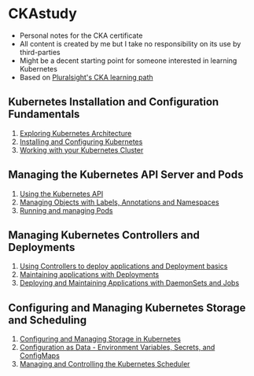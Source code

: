 # CKAstudy

- Personal notes for the CKA certificate
- All content is created by me but I take no responsibility on its use by third-parties
- Might be a decent starting point for someone interested in learning Kubernetes
- Based on [Pluralsight's CKA learning path](https://app.pluralsight.com/paths/certificate/certified-kubernetes-administrator)

## Kubernetes Installation and Configuration Fundamentals
1. [Exploring Kubernetes Architecture](https://github.com/l12f3r/CKAstudy/blob/main/Kubernetes%20Installation%20and%20Configuration%20Fundamentals/01exploringKubernetesArchitecture/README.md)
2. [Installing and Configuring Kubernetes](https://github.com/l12f3r/CKAstudy/blob/main/Kubernetes%20Installation%20and%20Configuration%20Fundamentals/02installingConfiguringK8s/README.md)
3. [Working with your Kubernetes Cluster](https://github.com/l12f3r/CKAstudy/blob/main/Kubernetes%20Installation%20and%20Configuration%20Fundamentals/03workingK8sCluster/README.md)

## Managing the Kubernetes API Server and Pods
1. [Using the Kubernetes API](https://github.com/l12f3r/CKAstudy/blob/main/Managing%20the%20Kubernetes%20API%20Server%20and%20Pods/01usingK8sAPI/README.md)
2. [Managing Objects with Labels, Annotations and Namespaces](https://github.com/l12f3r/CKAstudy/blob/main/Managing%20the%20Kubernetes%20API%20Server%20and%20Pods/02managingObjectsLabelsAnnotationsNamespaces/README.md)
3. [Running and managing Pods](https://github.com/l12f3r/CKAstudy/blob/main/Managing%20the%20Kubernetes%20API%20Server%20and%20Pods/03runningManagingPods/README.md)

## Managing Kubernetes Controllers and Deployments
1. [Using Controllers to deploy applications and Deployment basics](https://github.com/l12f3r/CKAstudy/blob/main/Managing%20Kubernetes%20Controllers%20and%20Deployments/01usingControllersDeploymentBasics/README.md)
2. [Maintaining applications with Deployments](/Managing%20Kubernetes%20Controllers%20and%20Deployments/02maintainingApplicationsDeployments/README.md)
3. [Deploying and Maintaining Applications with DaemonSets and Jobs](/Managing%20Kubernetes%20Controllers%20and%20Deployments/03daemonSetsJobs/README.md)

## Configuring and Managing Kubernetes Storage and Scheduling
1. [Configuring and Managing Storage in Kubernetes](/Configuring%20and%20Managing%20Kubernetes%20Storage%20and%20Scheduling/01configuringManagingStorage/README.md)
2. [Configuration as Data - Environment Variables, Secrets, and ConfigMaps](/Configuring%20and%20Managing%20Kubernetes%20Storage%20and%20Scheduling/02configurationAsDataEnvironmentVariablesSecretsConfigMaps/README.md)
3. [Managing and Controlling the Kubernetes Scheduler](/Configuring%20and%20Managing%20Kubernetes%20Storage%20and%20Scheduling/03managingControllingScheduler/README.md)